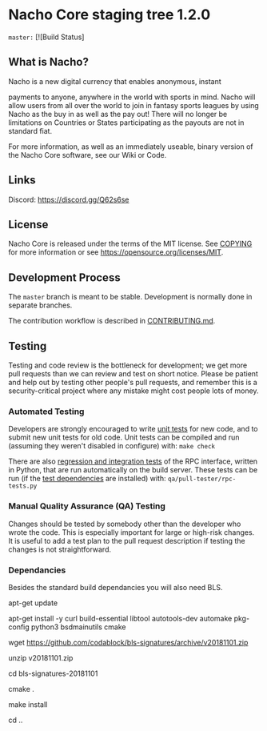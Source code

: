 Nacho Core staging tree 1.2.0
===============================

`master:` [![Build Status]

What is Nacho?
----------------

Nacho is a new digital currency that enables anonymous, instant

payments to anyone, anywhere in the world with sports in mind. Nacho will allow users from all over the world to join in fantasy sports leagues by using Nacho as the buy in as well as the pay out! There will no longer be limitations on Countries or States participating as the payouts are not in standard fiat.


For more information, as well as an immediately useable, binary version of
the Nacho Core software, see our Wiki or Code.


Links
-------
Discord: https://discord.gg/Q62s6se


License
-------

Nacho Core is released under the terms of the MIT license. See [COPYING](COPYING) for more
information or see https://opensource.org/licenses/MIT.

Development Process
-------------------

The `master` branch is meant to be stable. Development is normally done in separate branches.

The contribution workflow is described in [CONTRIBUTING.md](CONTRIBUTING.md).

Testing
-------

Testing and code review is the bottleneck for development; we get more pull
requests than we can review and test on short notice. Please be patient and help out by testing
other people's pull requests, and remember this is a security-critical project where any mistake might cost people
lots of money.

### Automated Testing

Developers are strongly encouraged to write [unit tests](/doc/unit-tests.md) for new code, and to
submit new unit tests for old code. Unit tests can be compiled and run
(assuming they weren't disabled in configure) with: `make check`

There are also [regression and integration tests](/qa) of the RPC interface, written
in Python, that are run automatically on the build server.
These tests can be run (if the [test dependencies](/qa) are installed) with: `qa/pull-tester/rpc-tests.py`



### Manual Quality Assurance (QA) Testing

Changes should be tested by somebody other than the developer who wrote the
code. This is especially important for large or high-risk changes. It is useful
to add a test plan to the pull request description if testing the changes is
not straightforward.

### Dependancies 

Besides the standard build dependancies you will also need BLS.

apt-get update

apt-get install -y curl build-essential libtool autotools-dev automake pkg-config python3 bsdmainutils cmake

wget https://github.com/codablock/bls-signatures/archive/v20181101.zip

unzip v20181101.zip

cd bls-signatures-20181101

cmake .

make install

cd ..
